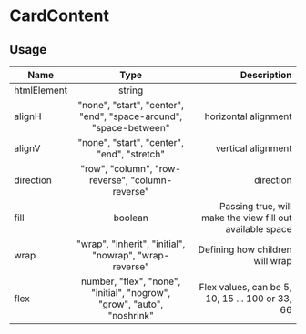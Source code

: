 <!-- 
This is an auto-generated markdown. 
You can change it in "/Users/daniel/Dev/allthings/elements/src/CardContent/CardContent.tsx" and run build:docs to update this file.
-->
# CardContent

## Usage
| Name        | Type           | Description  |
| ----------- |:--------------:| ------------:|
|htmlElement|string|
|alignH|"none", "start", "center", "end", "space-around", "space-between"|horizontal alignment
|alignV|"none", "start", "center", "end", "stretch"|vertical alignment
|direction|"row", "column", "row-reverse", "column-reverse"|direction
|fill|boolean|Passing true, will make the view fill out available space
|wrap|"wrap", "inherit", "initial", "nowrap", "wrap-reverse"|Defining how children will wrap
|flex|number, "flex", "none", "initial", "nogrow", "grow", "auto", "noshrink"|Flex values, can be 5, 10, 15 ... 100 or 33, 66
